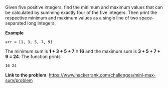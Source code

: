 Given five positive integers, find the minimum and maximum values that can be calculated by summing 
exactly four of the five integers. Then print the respective minimum and maximum values as a single line of two space-separated long integers.

**Example**
```
arr = [1, 3, 5, 7, 9]
```

The minimum sum is **1 + 3 + 5 + 7 = 16** and the maximum sum is **3 + 5 + 7 + 9 = 24**. The function prints
```
16 24
``` 

**Link to the problem**: https://www.hackerrank.com/challenges/mini-max-sum/problem